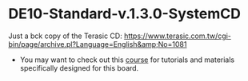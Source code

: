 # DE10-Standard-v.1.3.0-SystemCD

Just a bck copy of the Terasic CD: https://www.terasic.com.tw/cgi-bin/page/archive.pl?Language=English&amp;No=1081

- You may want to check out this [course](https://insper.github.io/Embarcados-Avancados/) for tutorials and materials specifically designed for this board.
